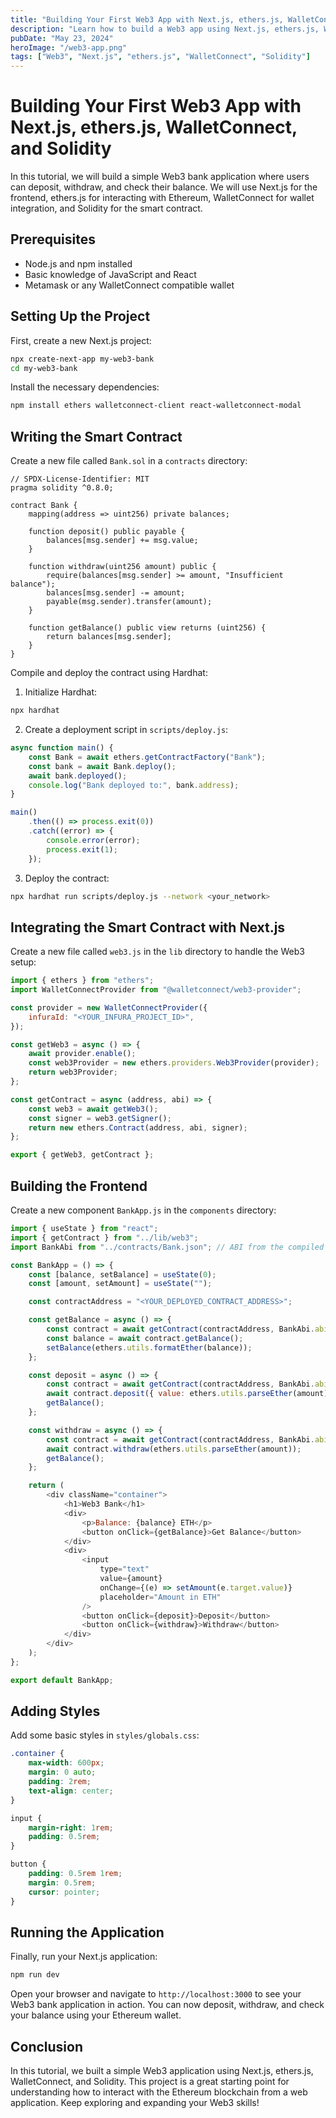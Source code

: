 ```yaml
---
title: "Building Your First Web3 App with Next.js, ethers.js, WalletConnect, and Solidity"
description: "Learn how to build a Web3 app using Next.js, ethers.js, WalletConnect, and Solidity. This guide covers creating a simple bank application with deposit, withdraw, and balance functionalities."
pubDate: "May 23, 2024"
heroImage: "/web3-app.png"
tags: ["Web3", "Next.js", "ethers.js", "WalletConnect", "Solidity"]
---
```


# Building Your First Web3 App with Next.js, ethers.js, WalletConnect, and Solidity

In this tutorial, we will build a simple Web3 bank application where users can deposit, withdraw, and check their balance. We will use Next.js for the frontend, ethers.js for interacting with Ethereum, WalletConnect for wallet integration, and Solidity for the smart contract.

## Prerequisites

- Node.js and npm installed
- Basic knowledge of JavaScript and React
- Metamask or any WalletConnect compatible wallet

## Setting Up the Project

First, create a new Next.js project:

```bash
npx create-next-app my-web3-bank
cd my-web3-bank
```

Install the necessary dependencies:

```bash
npm install ethers walletconnect-client react-walletconnect-modal
```

## Writing the Smart Contract

Create a new file called `Bank.sol` in a `contracts` directory:

```solidity
// SPDX-License-Identifier: MIT
pragma solidity ^0.8.0;

contract Bank {
    mapping(address => uint256) private balances;

    function deposit() public payable {
        balances[msg.sender] += msg.value;
    }

    function withdraw(uint256 amount) public {
        require(balances[msg.sender] >= amount, "Insufficient balance");
        balances[msg.sender] -= amount;
        payable(msg.sender).transfer(amount);
    }

    function getBalance() public view returns (uint256) {
        return balances[msg.sender];
    }
}
```

Compile and deploy the contract using Hardhat:

1. Initialize Hardhat:

```bash
npx hardhat
```

2. Create a deployment script in `scripts/deploy.js`:

```javascript
async function main() {
    const Bank = await ethers.getContractFactory("Bank");
    const bank = await Bank.deploy();
    await bank.deployed();
    console.log("Bank deployed to:", bank.address);
}

main()
    .then(() => process.exit(0))
    .catch((error) => {
        console.error(error);
        process.exit(1);
    });
```

3. Deploy the contract:

```bash
npx hardhat run scripts/deploy.js --network <your_network>
```

## Integrating the Smart Contract with Next.js

Create a new file called `web3.js` in the `lib` directory to handle the Web3 setup:

```javascript
import { ethers } from "ethers";
import WalletConnectProvider from "@walletconnect/web3-provider";

const provider = new WalletConnectProvider({
    infuraId: "<YOUR_INFURA_PROJECT_ID>",
});

const getWeb3 = async () => {
    await provider.enable();
    const web3Provider = new ethers.providers.Web3Provider(provider);
    return web3Provider;
};

const getContract = async (address, abi) => {
    const web3 = await getWeb3();
    const signer = web3.getSigner();
    return new ethers.Contract(address, abi, signer);
};

export { getWeb3, getContract };
```

## Building the Frontend

Create a new component `BankApp.js` in the `components` directory:

```javascript
import { useState } from "react";
import { getContract } from "../lib/web3";
import BankAbi from "../contracts/Bank.json"; // ABI from the compiled contract

const BankApp = () => {
    const [balance, setBalance] = useState(0);
    const [amount, setAmount] = useState("");

    const contractAddress = "<YOUR_DEPLOYED_CONTRACT_ADDRESS>";

    const getBalance = async () => {
        const contract = await getContract(contractAddress, BankAbi.abi);
        const balance = await contract.getBalance();
        setBalance(ethers.utils.formatEther(balance));
    };

    const deposit = async () => {
        const contract = await getContract(contractAddress, BankAbi.abi);
        await contract.deposit({ value: ethers.utils.parseEther(amount) });
        getBalance();
    };

    const withdraw = async () => {
        const contract = await getContract(contractAddress, BankAbi.abi);
        await contract.withdraw(ethers.utils.parseEther(amount));
        getBalance();
    };

    return (
        <div className="container">
            <h1>Web3 Bank</h1>
            <div>
                <p>Balance: {balance} ETH</p>
                <button onClick={getBalance}>Get Balance</button>
            </div>
            <div>
                <input
                    type="text"
                    value={amount}
                    onChange={(e) => setAmount(e.target.value)}
                    placeholder="Amount in ETH"
                />
                <button onClick={deposit}>Deposit</button>
                <button onClick={withdraw}>Withdraw</button>
            </div>
        </div>
    );
};

export default BankApp;
```

## Adding Styles

Add some basic styles in `styles/globals.css`:

```css
.container {
    max-width: 600px;
    margin: 0 auto;
    padding: 2rem;
    text-align: center;
}

input {
    margin-right: 1rem;
    padding: 0.5rem;
}

button {
    padding: 0.5rem 1rem;
    margin: 0.5rem;
    cursor: pointer;
}
```

## Running the Application

Finally, run your Next.js application:

```bash
npm run dev
```

Open your browser and navigate to `http://localhost:3000` to see your Web3 bank application in action. You can now deposit, withdraw, and check your balance using your Ethereum wallet.

## Conclusion

In this tutorial, we built a simple Web3 application using Next.js, ethers.js, WalletConnect, and Solidity. This project is a great starting point for understanding how to interact with the Ethereum blockchain from a web application. Keep exploring and expanding your Web3 skills!

